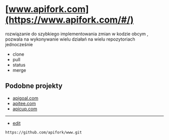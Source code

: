 # [www.apifork.com](https://www.apifork.com/#/)

rozwiązanie do szybkiego implementowania zmian w kodzie obcym , 
pozwala na wykonywanie wielu działań na wielu repozytoriach jednocześnie
+ clone 
+ pull
+ status 
+ merge

## Podobne projekty
+ [apigoal.com](https://www.apigoal.com/)
+ [apitee.com](https://www.apitee.com/)
+ [apicup.com](https://www.apicup.com/)

---
+ [edit](https://github.com/apifork/www/edit/main/README.md)

```
https://github.com/apifork/www.git
```
